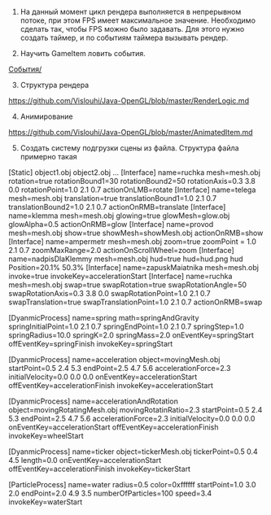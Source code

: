1. На данный момент цикл рендера выполняется в непрерывном потоке, при этом FPS имеет максимальное значение. Необходимо сделать
так, чтобы FPS можно было задавать. Для этого нужно создать таймер, и по событиям таймера вызывать рендер.

2. Научить GameItem ловить события. 

<a href="https://github.com/Vislouhi/Java-OpenGL/blob/master/Events.md">События/</a>

         


3. Структура рендера

 https://github.com/Vislouhi/Java-OpenGL/blob/master/RenderLogic.md

4. Анимирование

 https://github.com/Vislouhi/Java-OpenGL/blob/master/AnimatedItem.md


5. Создать систему подгрузки сцены из файла. Структура файла примерно такая

 [Static]
 object1.obj
 object2.obj
 ...
 [Interface]
 name=ruchka
 mesh=mesh.obj
 rotation=true
 rotationBound1=30
 rotationBound2=50
 rotationAxis=0.3 3.8 0.0
 rotationPoint=1.0 2.1 0.7
 actionOnLMB=rotate
 [Interface]
 name=telega
 mesh=mesh.obj
 translation=true
 translationBound1=1.0 2.1 0.7
 translationBound2=1.0 2.1 0.7
 actionOnRMB=translate
 [Interface]
 name=klemma
 mesh=mesh.obj
 glowing=true
 glowMesh=glow.obj
 glowAlpha=0.5
 actionOnRMB=glow
 [Interface]
 name=provod
 mesh=mesh.obj
 show=true
 showMesh=showMesh.obj
 actionOnRMB=show
 [Interface]
 name=ampermetr
 mesh=mesh.obj
 zoom=true
 zoomPoint = 1.0 2.1 0.7
 zoomMaxRange=2.0
 actionOnScrollWheel=zoom
 [Interface]
 name=nadpisDlaKlemmy
 mesh=mesh.obj
 hud=true
 hud=hud.png
 hud Position=20.1% 50.3%
 [Interface]
 name=zapuskMaiatnika
 mesh=mesh.obj
 invoke=true
 invokeKey=accelerationStart
 [Interface]
 name=ruchka
 mesh=mesh.obj
 swap=true
 swapRotation=true
 swapRotationAngle=50
 swapRotationAxis=0.3 3.8 0.0
 swapRotationPoint=1.0 2.1 0.7
 swapTranslation=true
 swapTranslationPoint=1.0 2.1 0.7
 actionOnRMB=swap
 
 [DyanmicProcess]
 name=spring
 math=springAndGravity
 springInitialPoint=1.0 2.1 0.7
 springEndPoint=1.0 2.1 0.7
 springStep=1.0
 springRadius=10.0
 springK=2.0
 springMass=2.0
 onEventKey=springStart
 offEventKey=springFinish
 invokeKey=springStart
 
 
 [DyanmicProcess]
 name=acceleration
 object=movingMesh.obj
 startPoint=0.5 2.4 5.3
 endPoint=2.5 4.7 5.6
 accelerationForce=2.3
 initialVelocity=0.0 0.0 0.0
 onEventKey=accelerationStart
 offEventKey=accelerationFinish
 invokeKey=accelerationStart
 
 [DyanmicProcess]
 name=accelerationAndRotation
 object=movingRotatingMesh.obj
 movingRotatinRatio=2.3
 startPoint=0.5 2.4 5.3
 endPoint=2.5 4.7 5.6
 accelerationForce=2.3
 initialVelocity=0.0 0.0 0.0
 onEventKey=accelerationStart
 offEventKey=accelerationFinish
 invokeKey=wheelStart
 
 [DyanmicProcess]
 name=ticker
 object=tickerMesh.obj
 tickerPoint=0.5 0.4 4.5
 length=0.0
 onEventKey=accelerationStart
 offEventKey=accelerationFinish
 invokeKey=tickerStart
 
 [ParticleProcess]
 name=water
 radius=0.5
 color=0xffffff
 startPoint=1.0 3.0 2.0
 endPoint=2.0 4.9 3.5
 numberOfParticles=100
 speed=3.4
 invokeKey=waterStart
 
 
 
